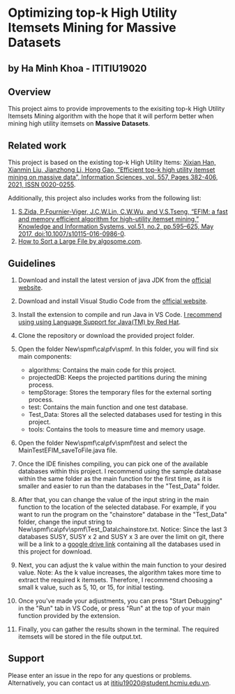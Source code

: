 # Optimizing top-k High Utility Itemsets Mining for Massive Datasets

## by Ha Minh Khoa - ITITIU19020

## Overview

This project aims to provide improvements to the exisiting top-k High Utility Itemsets Mining algorithm with the hope that it will perform better when mining high utility itemsets on **Massive Datasets**.

## Related work

This project is based on the existing top-k High Utility Items: [Xixian Han, Xianmin Liu, Jianzhong Li, Hong Gao, “Efficient top-k high utility itemset mining on massive data”, Information Sciences, vol. 557, Pages 382-406, 2021, ISSN 0020-0255](https://www.sciencedirect.com/science/article/abs/pii/S0020025520307921).

Additionally, this project also includes works from the following list:

1. [S.Zida, P.Fournier-Viger, J.C.W.Lin, C.W.Wu, and V.S.Tseng, “EFIM: a fast and memory efficient algorithm for high-utility itemset mining,” Knowledge and Information Systems, vol.51, no.2, pp.595–625, May 2017, doi:10.1007/s10115-016-0986-0](https://www.philippe-fournier-viger.com/spmf/MICAI2015_EFIM_High_Utility_Itemset_Mining.pdf).
2. [How to Sort a Large File by algosome.com](https://www.algosome.com/articles/how-to-sort-large-file.html).

## Guidelines

1. Download and install the latest version of java JDK from the [official website](https://www.oracle.com/java/technologies/downloads/).

2. Download and install Visual Studio Code from the [official website](https://code.visualstudio.com/download).

3. Install the extension to compile and run Java in VS Code. [I recommend using using Language Support for Java(TM) by Red Hat](https://marketplace.visualstudio.com/items?itemName=redhat.java).

4. Clone the repository or download the provided project folder.

5. Open the folder New\spmf\ca\pfv\spmf. In this folder, you will find six main components:

   - algorithms: Contains the main code for this project.
   - projectedDB: Keeps the projected partitions during the mining process.
   - tempStorage: Stores the temporary files for the external sorting process.
   - test: Contains the main function and one test database.
   - Test_Data: Stores all the selected databases used for testing in this project.
   - tools: Contains the tools to measure time and memory usage.

6. Open the folder New\spmf\ca\pfv\spmf\test and select the MainTestEFIM_saveToFile.java file.

7. Once the IDE finishes compiling, you can pick one of the available databases within this project. I recommend using the sample database within the same folder as the main function for the first time, as it is smaller and easier to run than the databases in the "Test_Data" folder.

8. After that, you can change the value of the input string in the main function to the location of the selected database. For example, if you want to run the program on the "chainstore" database in the "Test_Data" folder, change the input string to New\\spmf\\ca\\pfv\\spmf\\Test_Data\\chainstore.txt. Notice: Since the last 3 databases SUSY, SUSY x 2 and SUSY x 3 are over the limit on git, there will be a link to a [google drive link](https://drive.google.com/file/d/1rVZi_FebA-lxB6ZCSBHNDWezsEv74P8A/view?usp=sharing) containing all the databases used in this project for download.

9. Next, you can adjust the k value within the main function to your desired value. Note: As the k value increases, the algorithm takes more time to extract the required k itemsets. Therefore, I recommend choosing a small k value, such as 5, 10, or 15, for initial testing.

10. Once you've made your adjustments, you can press "Start Debugging" in the "Run" tab in VS Code, or press "Run" at the top of your main function provided by the extension.

11. Finally, you can gather the results shown in the terminal. The required itemsets will be stored in the file output.txt.

## Support

Please enter an issue in the repo for any questions or problems.
Alternatively, you can contact us at ititiu19020@student.hcmiu.edu.vn.